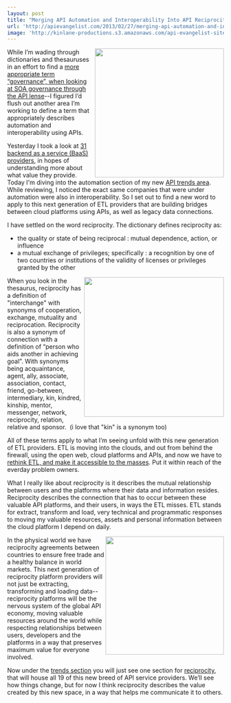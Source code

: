 ```yaml
---
layout: post
title: "Merging API Automation and Interoperability Into API Reciprocity"
url: 'http://apievangelist.com/2013/02/27/merging-api-automation-and-interoperability-into-api-reciprocity/'
image: 'http://kinlane-productions.s3.amazonaws.com/api-evangelist-site/blog/reciprocity-trends.png'
---
```


[<img src="https://s3.amazonaws.com/kinlane-productions/api-evangelist/trends/reciprocity-trends.png" alt="" width="300" align="right" />][1]

While I’m wading through dictionaries and thesauruses in an effort to find a [more appropriate term “governance”, when looking at SOA governance through the API lense][2]\--I figured I’d flush out another area I’m working to define a term that appropriately describes automation and interoperability using APIs.

Yesterday I took a look at [31 backend as a service (BaaS) providers][3], in hopes of understanding more about what value they provide. Today I'm diving into the automation section of my new [API trends area][4]. While reviewing, I noticed the exact same companies that were under automation were also in interoperability. So I set out to find a new word to apply to this next generation of ETL providers that are building bridges between cloud platforms using APIs, as well as legacy data connections.

I have settled on the word reciprocity. The dictionary defines reciprocity as:

  * the quality or state of being reciprocal : mutual dependence, action, or influence
  * a mutual exchange of privileges; specifically : a recognition by one of two countries or institutions of the validity of licenses or privileges granted by the other

[<img src="https://s3.amazonaws.com/kinlane-productions/api-evangelist/trends/social-reciprocity.png" alt="" width="325" align="right" />][1]

When you look in the thesaurus, reciprocity has a definition of "interchange" with synonyms of cooperation, exchange, mutuality and reciprocation. Reciprocity is also a synonym of connection with a definition of “person who aids another in achieving goal”. With synonyms being acquaintance, agent, ally, associate, association, contact, friend, go-between, intermediary, kin, kindred, kinship, mentor, messenger, network, reciprocity, relation, relative and sponsor.  (i love that "kin" is a synonym too)

All of these terms apply to what I’m seeing unfold with this new generation of ETL providers. ETL is moving into the clouds, and out from behind the firewall, using the open web, cloud platforms and APIs, and now we have to [rethink ETL, and make it accessible to the masses][5]. Put it within reach of the everday problem owners.

What I really like about reciprocity is it describes the mutual relationship between users and the platforms where their data and information resides. Reciprocity describes the connection that has to occur between these valuable API platforms, and their users, in ways the ETL misses. ETL stands for extract, transform and load, very technical and programmatic responses to moving my valuable resources, assets and personal information between the cloud platform I depend on daily.

[<img src="https://s3.amazonaws.com/kinlane-productions/api-evangelist/trends/reciprocity-2.jpeg" alt="" width="275" align="right" />][1]

In the physical world we have reciprocity agreements between countries to ensure free trade and a healthy balance in world markets. This next generation of reciprocity platform providers will not just be extracting, transforming and loading data--reciprocity platforms will be the nervous system of the global API economy, moving valuable resources around the world while respecting relationships between users, developers and the platforms in a way that preserves maximum value for everyone involved.

Now under the [trends section][4] you will just see one section for [reciprocity][6], that will house all 19 of this new breed of API service providers. We’ll see how things change, but for now I think reciprocity describes the value created by this new space, in a way that helps me communicate it to others.

   [1]: http://apievangelist.com/trends/reciprocity.php
   [2]: /2013/02/27/what-is-better-word-for-governance-when-it-comes-to-apis/
   [3]: /2013/02/26/75-features-from-across-31-baas-providers/
   [4]: /trends/
   [5]: /2013/02/10/bringing-etl-to-the-masses-with-apis/
   [6]: /trends/reciprocity.php (reciprocity)

